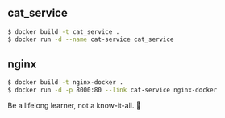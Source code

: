 ## cat_service

```sh
$ docker build -t cat_service .
$ docker run -d --name cat-service cat_service
```

## nginx

```sh
$ docker build -t nginx-docker .
$ docker run -d -p 8000:80 --link cat-service nginx-docker
```

<!-- INSPIRATIONAL_QUOTE_START -->
Be a lifelong learner, not a know-it-all.
🦖
<!-- INSPIRATIONAL_QUOTE_END -->
